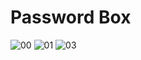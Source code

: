 # Password Box
![00](https://user-images.githubusercontent.com/100797809/179891538-b420860a-cbfb-4085-9eb4-8e2100fa5138.png)
![01](https://user-images.githubusercontent.com/100797809/179891531-bfdc7d48-5443-43cf-9b43-db4ca2c69108.png)
![03](https://user-images.githubusercontent.com/100797809/179891536-3cf085ef-9470-460f-ab39-dbe416eed55a.png)
